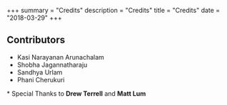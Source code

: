 +++
summary = "Credits"
description = "Credits"
title = "Credits"
date = "2018-03-29"
+++

Contributors
------------

* Kasi Narayanan Arunachalam
* Shobha Jagannatharaju
* Sandhya Urlam
* Phani Cherukuri

\* Special Thanks to **Drew Terrell** and **Matt Lum** 
